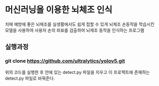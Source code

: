 # 머신러닝을 이용한 뇌체조 인식
치매 예방에 좋은 뇌체조를 실생활에서도 쉽게 접할 수 있게 뇌체조 손동작을 학습시킨 모델을 사용하여 사용자 손의 좌표를 검출하여 뇌제조 동작을 인식하는 프로그램

## 실행과정
### git clone https://github.com/ultralytics/yolov5.git 
위의 코드를 실행한 후 안에 있는 detect.py 파일을 지우고 이 프로젝트에 존재하는 detect.py 파일로 바꿔준다.


